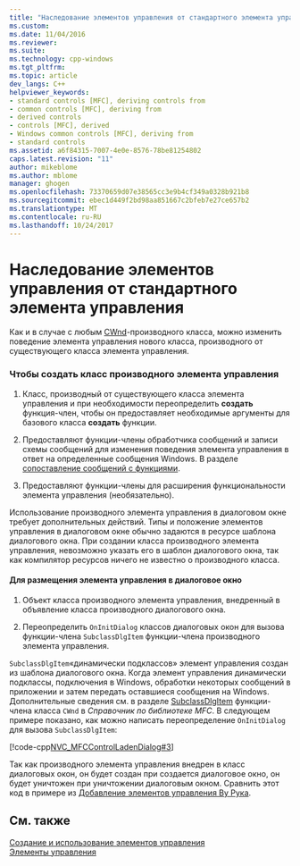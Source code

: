 ```yaml
---
title: "Наследование элементов управления от стандартного элемента управления | Документы Microsoft"
ms.custom: 
ms.date: 11/04/2016
ms.reviewer: 
ms.suite: 
ms.technology: cpp-windows
ms.tgt_pltfrm: 
ms.topic: article
dev_langs: C++
helpviewer_keywords:
- standard controls [MFC], deriving controls from
- common controls [MFC], deriving from
- derived controls
- controls [MFC], derived
- Windows common controls [MFC], deriving from
- standard controls
ms.assetid: a6f84315-7007-4e0e-8576-78be81254802
caps.latest.revision: "11"
author: mikeblome
ms.author: mblome
manager: ghogen
ms.openlocfilehash: 73370659d07e38565cc3e9b4cf349a0328b921b8
ms.sourcegitcommit: ebec1d449f2bd98aa851667c2bfeb7e27ce657b2
ms.translationtype: MT
ms.contentlocale: ru-RU
ms.lasthandoff: 10/24/2017
---
```

# <a name="deriving-controls-from-a-standard-control"></a>Наследование элементов управления от стандартного элемента управления
Как и в случае с любым [CWnd](../mfc/reference/cwnd-class.md)-производного класса, можно изменить поведение элемента управления нового класса, производного от существующего класса элемента управления.  
  
### <a name="to-create-a-derived-control-class"></a>Чтобы создать класс производного элемента управления  
  
1.  Класс, производный от существующего класса элемента управления и при необходимости переопределить **создать** функция-член, чтобы он предоставляет необходимые аргументы для базового класса **создать** функции.  
  
2.  Предоставляют функции-члены обработчика сообщений и записи схемы сообщений для изменения поведения элемента управления в ответ на определенные сообщения Windows. В разделе [сопоставление сообщений с функциями](../mfc/reference/mapping-messages-to-functions.md).  
  
3.  Предоставляют функции-члены для расширения функциональности элемента управления (необязательно).  
  
 Использование производного элемента управления в диалоговом окне требует дополнительных действий. Типы и положение элементов управления в диалоговом окне обычно задаются в ресурсе шаблона диалогового окна. При создании класса производного элемента управления, невозможно указать его в шаблон диалогового окна, так как компилятор ресурсов ничего не известно о производного класса.  
  
#### <a name="to-place-your-derived-control-in-a-dialog-box"></a>Для размещения элемента управления в диалоговое окно  
  
1.  Объект класса производного элемента управления, внедренный в объявление класса производного диалогового окна.  
  
2.  Переопределить `OnInitDialog` классов диалоговых окон для вызова функции-члена `SubclassDlgItem` функции-члена производного элемента управления.  
  
 `SubclassDlgItem`«динамически подклассов» элемент управления создан из шаблона диалогового окна. Когда элемент управления динамически подклассы, подключения в Windows, обработки некоторых сообщений в приложении и затем передать оставшиеся сообщения на Windows. Дополнительные сведения см. в разделе [SubclassDlgItem](../mfc/reference/cwnd-class.md#subclassdlgitem) функции-члена класса `CWnd` в *Справочник по библиотеке MFC*. В следующем примере показано, как можно написать переопределение `OnInitDialog` для вызова `SubclassDlgItem`:  
  
 [!code-cpp[NVC_MFCControlLadenDialog#3](../mfc/codesnippet/cpp/deriving-controls-from-a-standard-control_1.cpp)]  
  
 Так как производного элемента управления внедрен в класс диалоговых окон, он будет создан при создается диалоговое окно, он будет уничтожен при уничтожении диалоговым окном. Сравнить этот код в примере из [Добавление элементов управления By Рука](../mfc/adding-controls-by-hand.md).  
  
## <a name="see-also"></a>См. также  
 [Создание и использование элементов управления](../mfc/making-and-using-controls.md)   
 [Элементы управления](../mfc/controls-mfc.md)

